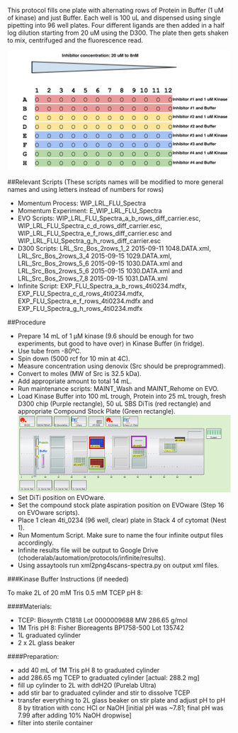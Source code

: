 
This protocol fills one plate with alternating rows of Protein in Buffer (1 uM of kinase) and just Buffer. Each well is 100 uL and dispensed using single pipetting into 96 well plates. Four different ligands are then added in a half log dilution starting from 20 uM using the D300. The plate then gets shaken to mix, centrifuged and the fluorescence read.

![alt text](img/inhibitorsetup.png "Inhibitor_setup.png")

##Relevant Scripts 
(These scripts names will be modified to more general names and using letters instead of numbers for rows)
- Momentum Process: WIP_LRL_FLU_Spectra
- Momentum Experiment: E_WIP_LRL_FLU_Spectra
- EVO Scripts: WIP_LRL_FLU_Spectra_a_b_rows_diff_carrier.esc, WIP_LRL_FLU_Spectra_c_d_rows_diff_carrier.esc, WIP_LRL_FLU_Spectra_e_f_rows_diff_carrier.esc and WIP_LRL_FLU_Spectra_g_h_rows_diff_carrier.esc
- D300 Scripts: LRL_Src_Bos_2rows_1_2 2015-09-11 1048.DATA.xml, LRL_Src_Bos_2rows_3_4 2015-09-15 1029.DATA.xml, LRL_Src_Bos_2rows_5_6 2015-09-15 1030.DATA.xml and LRL_Src_Bos_2rows_5_6 2015-09-15 1030.DATA.xml and LRL_Src_Bos_2rows_7_8 2015-09-15 1031.DATA.xml 
- Infinite Script: EXP_FLU_Spectra_a_b_rows_4ti0234.mdfx, EXP_FLU_Spectra_c_d_rows_4ti0234.mdfx, EXP_FLU_Spectra_e_f_rows_4ti0234.mdfx and EXP_FLU_Spectra_g_h_rows_4ti0234.mdfx

##Procedure
- Prepare 14 mL of 1 µM kinase (9.6 should be enough for two experiments, but good to have over) in Kinase Buffer (in fridge).
- Use tube from -80ºC.
- Spin down (5000 rcf for 10 min at 4C).
- Measure concentration using denovix (Src should be preprogrammed).
- Convert to moles (MW of Src is 32.5 kDa).
- Add appropriate amount to total 14 mL.
- Run maintenance scripts: MAINT_Wash and MAINT_Rehome on EVO.
- Load Kinase Buffer into 100 mL trough, Protein into 25 mL trough, fresh D300 chip (Purple rectangle), 50 uL SBS DiTis (red rectangle) and appropriate Compound Stock Plate (Green rectangle).
![alt text](img/EVO_deck.png "EVO_deck.png")
- Set DiTi position on EVOware.
- Set the compound stock plate aspiration position on EVOware (Step 16 on EVOware scripts). 
- Place 1 clean 4ti_0234 (96 well, clear) plate in Stack 4 of cytomat (Nest 1).
- Run Momentum Script. Make sure to name the four infinite output files accordingly.
- Infinite results file will be output to Google Drive (choderalab/automation/protocols/infinite/results).
- Using assaytools run xml2png4scans-spectra.py on output xml files.

###Kinase Buffer Instructions (if needed)

To make 2L of 20 mM Tris 0.5 mM TCEP pH 8:

####Materials:
- TCEP: Biosynth C1818 Lot 0000009688 MW 286.65 g/mol
- 1M Tris pH 8: Fisher Bioreagents BP1758-500 Lot 135742
- 1L graduated cylinder
- 2 x 2L glass beaker

####Preparation:
- add 40 mL of 1M Tris pH 8 to graduated cylinder
- add 286.65 mg TCEP to graduated cylinder [actual: 288.2 mg]
- fill up cylinder to 2L with ddH2O (Purelab Ultra)
- add stir bar to graduated cylinder and stir to dissolve TCEP
- transfer everything to 2L glass beaker on stir plate and adjust pH to pH 8 by titration with conc HCl or NaOH [initial pH was ~7.81; final pH was 7.99 after adding 10% NaOH dropwise]
- filter into sterile container